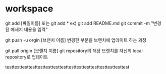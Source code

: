 # workspace


git add [파일이름] 또는 git add * ex) git add README.md
git commit -m "변경된 메세지 내용을 입력"

git push -u orgin [브랜치 이름]
변경한 부분을 브랜치에 업데이트 하는 과정

git pull origin [브랜치 이름]
git repository의 해당 브랜치를 자신의 local repository로 업데이트

testtesttesttesttesttesttesttesttesttesttesttesttesttesttesttest
